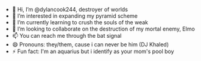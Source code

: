 - 👋 Hi, I’m @dylancook244, destroyer of worlds
- 👀 I’m interested in expanding my pyramid scheme
- 🌱 I’m currently learning to crush the souls of the weak
- 💞️ I’m looking to collaborate on the destruction of my mortal enemy, Elmo
- 📫 You can reach me through the bat signal
- 😄 Pronouns: they/them, cause i can never be him (DJ Khaled)
- ⚡ Fun fact: I'm an aquarius but i identify as your mom's pool boy

<!---
dylancook244/dylancook244 is a ✨ special ✨ repository because its `README.md` (this file) appears on your GitHub profile.
You can click the Preview link to take a look at your changes.
--->
